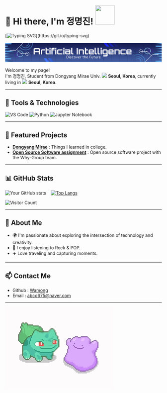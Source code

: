 # 👋 Hi there, I'm 정명진! <img src ="https://github.com/images/mona-whisper.gif" width="62" height="62"/>

[![Typing SVG](https://readme-typing-svg.herokuapp.com?font=Fira+Code&weight=600&size=24&duration=3000&pause=1000&color=7401DF&width=435&lines=Hi%2C+I'm+정명진!;Welcome+to+my+profile!)](https://git.io/typing-svg)

![Banner](aibanner.jpg)

<p>Welcome to my page! </br> I'm 정명진, Student from Dongyang Mirae Univ. <img src="https://user-images.githubusercontent.com/70050528/189471018-8842fb25-8d8f-4d4a-8d63-40d57adf352c.png" width="100"/> <b>Seoul, Korea</b>, currently living in <img src="https://user-images.githubusercontent.com/70050528/189471349-b61089ef-38fa-4c0a-acd5-776f094f0809.png" width="20"/> <b>Seoul, Korea</b>. </p>

---

## 🔧 Tools & Technologies
![VS Code](https://img.shields.io/badge/VSCode-Preferred-lightblue?style=for-the-badge&logo=visual-studio-code)
![Python](https://img.shields.io/badge/Python-Expert-blue?style=for-the-badge&logo=python)
![Jupyter Notebook](https://img.shields.io/badge/Jupyter_Notebook-Intermediate-orange?style=for-the-badge&logo=jupyter)

---

## 🚀 Featured Projects
- [**Dongyang Mirae**](https://github.com/Wamong/DMU-JMJ) : Things I learned in college.
- [**Open Source Software assignment**](https://github.com/Awant1234/OSS) : Open source software project with the Why-Group team.

---

## 📊 GitHub Stats
![Your GitHub stats](https://github-readme-stats.vercel.app/api?username=Wamong&show_icons=true&theme=radical) &nbsp;&nbsp;&nbsp;[![Top Langs](https://github-readme-stats.vercel.app/api/top-langs/?username=Wamong&layout=compact&theme=radical)](https://github.com/anuraghazra/github-readme-stats)

<!-- [![GitHub Contributions Chart](https://github-contributions-chart.vercel.app/api?username=Wamong)](https://github.com/sallar/github-contributions-chart) -->

![Visitor Count](https://komarev.com/ghpvc/?username=Wamong&style=flat-square&color=blue)

---

## 🌱 About Me
- 🌍 I'm passionate about exploring the intersection of technology and creativity.
- 🎵 I enjoy listening to Rock & POP.
- ✈️ Love traveling and capturing moments.

---

## 📫 Contact Me
- Github : [Wamong](https://github.com/Wamong/)
- Email : [abcd675@naver.com](abcd675@naver.com)  

---  
  
<img src="ditto.gif" width="350" />
